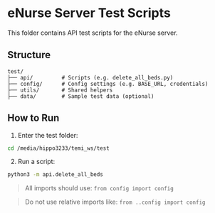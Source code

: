 # eNurse Server Test Scripts

This folder contains API test scripts for the eNurse server.

## Structure

```
test/
├── api/         # Scripts (e.g. delete_all_beds.py)
├── config/      # Config settings (e.g. BASE_URL, credentials)
├── utils/       # Shared helpers
├── data/        # Sample test data (optional)
```

## How to Run

1. Enter the test folder:

```bash
cd /media/hippo3233/temi_ws/test
```

2. Run a script:

```bash
python3 -m api.delete_all_beds
```

>  All imports should use:
> `from config import config`

>  Do not use relative imports like:
> `from ..config import config`
